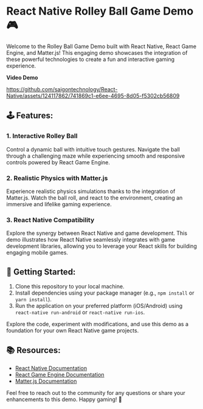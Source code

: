 # React Native Rolley Ball Game Demo 🎮

Welcome to the Rolley Ball Game Demo built with React Native, React Game Engine, and Matter.js! This engaging demo showcases the integration of these powerful technologies to create a fun and interactive gaming experience.

**Video Demo**

https://github.com/saigontechnology/React-Native/assets/124117862/741869c1-e6ee-4695-8d05-f5302cb56809

## 🕹️ Features:

### 1. **Interactive Rolley Ball**
Control a dynamic ball with intuitive touch gestures. Navigate the ball through a challenging maze while experiencing smooth and responsive controls powered by React Game Engine.

### 2. **Realistic Physics with Matter.js**
Experience realistic physics simulations thanks to the integration of Matter.js. Watch the ball roll, and react to the environment, creating an immersive and lifelike gaming experience.

### 3. **React Native Compatibility**
Explore the synergy between React Native and game development. This demo illustrates how React Native seamlessly integrates with game development libraries, allowing you to leverage your React skills for building engaging mobile games.

## 🚀 Getting Started:

1. Clone this repository to your local machine.
2. Install dependencies using your package manager (e.g., `npm install` or `yarn install`).
3. Run the application on your preferred platform (iOS/Android) using `react-native run-android` or `react-native run-ios`.

Explore the code, experiment with modifications, and use this demo as a foundation for your own React Native game projects.

## 📚 Resources:

- [React Native Documentation](https://reactnative.dev/docs/getting-started)
- [React Game Engine Documentation](https://reactnative.dev/docs/getting-started)
- [Matter.js Documentation](https://brm.io/matter-js/docs/)

Feel free to reach out to the community for any questions or share your enhancements to this demo. Happy gaming! 🎉